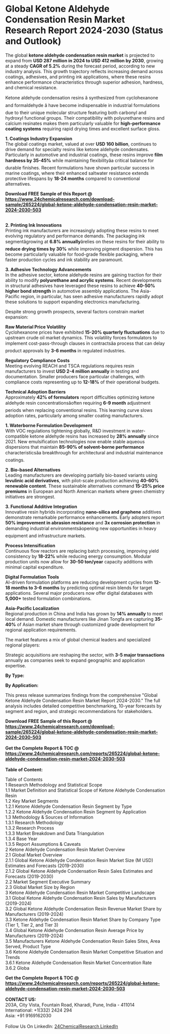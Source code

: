 <h1>Global Ketone Aldehyde Condensation Resin Market Research Report 2024-2030 (Status and Outlook)</h1><p>The global <strong>ketone aldehyde condensation resin market</strong> is projected to expand from <strong>USD 287 million in 2024 to USD 412 million by 2030</strong>, growing at a steady <strong>CAGR of 5.2%</strong> during the forecast period, according to new industry analysis. This growth trajectory reflects increasing demand across coatings, adhesives, and printing ink applications, where these resins enhance performance characteristics through superior adhesion, hardness, and chemical resistance.</p><p>Ketone aldehyde condensation resins â synthesized from cyclohexanone and formaldehyde â have become indispensable in industrial formulations due to their unique molecular structure featuring both carbonyl and hydroxyl functional groups. Their compatibility with polyurethane resins and calcium resinates makes them particularly valuable for <strong>high-performance coating systems</strong> requiring rapid drying times and excellent surface gloss.</p><p><strong>1. Coatings Industry Expansion</strong><br>
The global coatings market, valued at over <strong>USD 160 billion</strong>, continues to drive demand for specialty resins like ketone aldehyde condensates. Particularly in automotive and industrial coatings, these resins improve <strong>film hardness by 35-45%</strong> while maintaining flexibilityâa critical balance for durable finishes. Recent formulations have shown particular success in marine coatings, where their enhanced saltwater resistance extends protective lifespans by <strong>18-24 months</strong> compared to conventional alternatives.</p><div><b>Download FREE Sample of this Report @ 
            <a href="https://www.24chemicalresearch.com/download-sample/265224/global-ketone-aldehyde-condensation-resin-market-2024-2030-503">
            https://www.24chemicalresearch.com/download-sample/265224/global-ketone-aldehyde-condensation-resin-market-2024-2030-503</a></b></div><br><p><strong>2. Printing Ink Innovations</strong><br>
Printing ink manufacturers are increasingly adopting these resins to meet evolving regulatory and performance demands. The packaging ink segmentâgrowing at <strong>6.8% annually</strong>ârelies on these resins for their ability to <strong>reduce drying times by 30%</strong> while improving pigment dispersion. This has become particularly valuable for food-grade flexible packaging, where faster production cycles and ink stability are paramount.</p><p><strong>3. Adhesive Technology Advancements</strong><br>
In the adhesive sector, ketone aldehyde resins are gaining traction for their ability to modify <strong>polyurethane and acrylic systems</strong>. Recent developments in structural adhesives have leveraged these resins to achieve <strong>40-50% higher bond strength</strong> in automotive assembly applications. The Asia-Pacific region, in particular, has seen adhesive manufacturers rapidly adopt these solutions to support expanding electronics manufacturing.</p><p>Despite strong growth prospects, several factors constrain market expansion:</p><p><strong>Raw Material Price Volatility</strong><br>
Cyclohexanone prices have exhibited <strong>15-20% quarterly fluctuations</strong> due to upstream crude oil market dynamics. This volatility forces formulators to implement cost-pass-through clauses in contractsâa process that can delay product approvals by <strong>3-6 months</strong> in regulated industries.</p><p><strong>Regulatory Compliance Costs</strong><br>
Meeting evolving REACH and TSCA regulations requires resin manufacturers to invest <strong>USD 2-4 million annually</strong> in testing and documentation. Smaller producers face particular challenges, with compliance costs representing up to <strong>12-18%</strong> of their operational budgets.</p><p><strong>Technical Adoption Barriers</strong><br>
Approximately <strong>42% of formulators</strong> report difficulties optimizing ketone aldehyde resin concentrationsâoften requiring <strong>6-9 month</strong> adjustment periods when replacing conventional resins. This learning curve slows adoption rates, particularly among smaller coating manufacturers.</p><p><strong>1. Waterborne Formulation Development</strong><br>
With VOC regulations tightening globally, R&amp;D investment in water-compatible ketone aldehyde resins has increased by <strong>28% annually</strong> since 2021. New emulsification technologies now enable stable aqueous dispersions that maintain <strong>85-90% of solvent-borne performance</strong> characteristicsâa breakthrough for architectural and industrial maintenance coatings.</p><p><strong>2. Bio-based Alternatives</strong><br>
Leading manufacturers are developing partially bio-based variants using <strong>levulinic acid derivatives</strong>, with pilot-scale production achieving <strong>40-60% renewable content</strong>. These sustainable alternatives command <strong>15-25% price premiums</strong> in European and North American markets where green chemistry initiatives are strongest.</p><p><strong>3. Functional Additive Integration</strong><br>
Innovative resin hybrids incorporating <strong>nano-silica and graphene</strong> additives demonstrate remarkable performance enhancements. Early adopters report <strong>50% improvement in abrasion resistance</strong> and <strong>3x corrosion protection</strong> in demanding industrial environmentsâopening new opportunities in heavy equipment and infrastructure markets.</p><p><strong>Process Intensification</strong><br>
Continuous flow reactors are replacing batch processing, improving yield consistency by <strong>18-22%</strong> while reducing energy consumption. Modular production units now allow for <strong>30-50 ton/year</strong> capacity additions with minimal capital expenditure.</p><p><strong>Digital Formulation Tools</strong><br>
AI-driven formulation platforms are reducing development cycles from <strong>12-18 months to 3-6 months</strong> by predicting optimal resin blends for target applications. Several major producers now offer digital databases with <strong>5,000+</strong> tested formulation combinations.</p><p><strong>Asia-Pacific Localization</strong><br>
Regional production in China and India has grown by <strong>14% annually</strong> to meet local demand. Domestic manufacturers like Jinan Tongfa are capturing <strong>35-40%</strong> of Asian market share through customized grade development for regional application requirements.</p><p>The market features a mix of global chemical leaders and specialized regional players:</p><p>Strategic acquisitions are reshaping the sector, with <strong>3-5 major transactions</strong> annually as companies seek to expand geographic and application expertise.</p><p><strong>By Type:</strong></p><p><strong>By Application:</strong></p><p>This press release summarizes findings from the comprehensive "Global Ketone Aldehyde Condensation Resin Market Report 2024-2030." The full analysis includes detailed competitive benchmarking, 10-year forecasts by segment and region, and strategic recommendations for stakeholders.</p><div><b>Download FREE Sample of this Report @ 
            <a href="https://www.24chemicalresearch.com/download-sample/265224/global-ketone-aldehyde-condensation-resin-market-2024-2030-503">
            https://www.24chemicalresearch.com/download-sample/265224/global-ketone-aldehyde-condensation-resin-market-2024-2030-503</a></b></div><br><div><b>Get the Complete Report & TOC @ 
            <a href="https://www.24chemicalresearch.com/reports/265224/global-ketone-aldehyde-condensation-resin-market-2024-2030-503">
            https://www.24chemicalresearch.com/reports/265224/global-ketone-aldehyde-condensation-resin-market-2024-2030-503</a></b></div><br>
            <b>Table of Content:</b><p>Table of Contents<br />
1 Research Methodology and Statistical Scope<br />
1.1 Market Definition and Statistical Scope of Ketone Aldehyde Condensation Resin<br />
1.2 Key Market Segments<br />
1.2.1 Ketone Aldehyde Condensation Resin Segment by Type<br />
1.2.2 Ketone Aldehyde Condensation Resin Segment by Application<br />
1.3 Methodology & Sources of Information<br />
1.3.1 Research Methodology<br />
1.3.2 Research Process<br />
1.3.3 Market Breakdown and Data Triangulation<br />
1.3.4 Base Year<br />
1.3.5 Report Assumptions & Caveats<br />
2 Ketone Aldehyde Condensation Resin Market Overview<br />
2.1 Global Market Overview<br />
2.1.1 Global Ketone Aldehyde Condensation Resin Market Size (M USD) Estimates and Forecasts (2019-2030)<br />
2.1.2 Global Ketone Aldehyde Condensation Resin Sales Estimates and Forecasts (2019-2030)<br />
2.2 Market Segment Executive Summary<br />
2.3 Global Market Size by Region<br />
3 Ketone Aldehyde Condensation Resin Market Competitive Landscape<br />
3.1 Global Ketone Aldehyde Condensation Resin Sales by Manufacturers (2019-2024)<br />
3.2 Global Ketone Aldehyde Condensation Resin Revenue Market Share by Manufacturers (2019-2024)<br />
3.3 Ketone Aldehyde Condensation Resin Market Share by Company Type (Tier 1, Tier 2, and Tier 3)<br />
3.4 Global Ketone Aldehyde Condensation Resin Average Price by Manufacturers (2019-2024)<br />
3.5 Manufacturers Ketone Aldehyde Condensation Resin Sales Sites, Area Served, Product Type<br />
3.6 Ketone Aldehyde Condensation Resin Market Competitive Situation and Trends<br />
3.6.1 Ketone Aldehyde Condensation Resin Market Concentration Rate<br />
3.6.2 Globa</p><div><b>Get the Complete Report & TOC @ 
            <a href="https://www.24chemicalresearch.com/reports/265224/global-ketone-aldehyde-condensation-resin-market-2024-2030-503">
            https://www.24chemicalresearch.com/reports/265224/global-ketone-aldehyde-condensation-resin-market-2024-2030-503</a></b></div><br><b>CONTACT US:</b><br>
            203A, City Vista, Fountain Road, Kharadi, Pune, India - 411014<br>
            International: +1(332) 2424 294<br>
            Asia: +91 9169162030 <br><br>
            Follow Us On LinkedIn: <a href="https://www.linkedin.com/company/24chemicalresearch/">24ChemicalResearch LinkedIn</a>